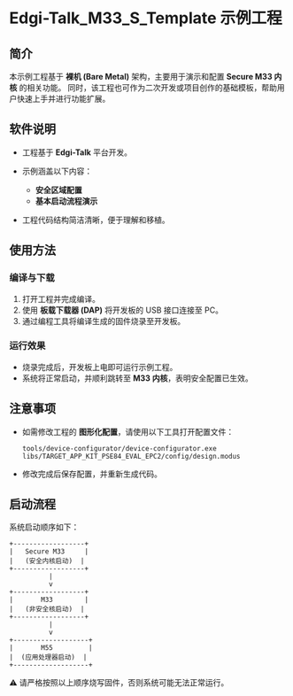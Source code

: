 # Edgi-Talk_M33_S_Template 示例工程

## 简介

本示例工程基于 **裸机 (Bare Metal)** 架构，主要用于演示和配置 **Secure M33 内核** 的相关功能。
同时，该工程也可作为二次开发或项目创作的基础模板，帮助用户快速上手并进行功能扩展。

## 软件说明

* 工程基于 **Edgi-Talk** 平台开发。
* 示例涵盖以下内容：

  * **安全区域配置**
  * **基本启动流程演示**
* 工程代码结构简洁清晰，便于理解和移植。

## 使用方法

### 编译与下载

1. 打开工程并完成编译。
2. 使用 **板载下载器 (DAP)** 将开发板的 USB 接口连接至 PC。
3. 通过编程工具将编译生成的固件烧录至开发板。

### 运行效果

* 烧录完成后，开发板上电即可运行示例工程。
* 系统将正常启动，并顺利跳转至 **M33 内核**，表明安全配置已生效。

## 注意事项

* 如需修改工程的 **图形化配置**，请使用以下工具打开配置文件：

  ```
  tools/device-configurator/device-configurator.exe
  libs/TARGET_APP_KIT_PSE84_EVAL_EPC2/config/design.modus
  ```
* 修改完成后保存配置，并重新生成代码。

## 启动流程

系统启动顺序如下：

```
+------------------+
|   Secure M33     |
|   (安全内核启动)  |
+------------------+
          |
          v
+------------------+
|       M33        |
|   (非安全核启动)  |
+------------------+
          |
          v
+-------------------+
|       M55         |
|  (应用处理器启动)  |
+-------------------+
```

⚠️ 请严格按照以上顺序烧写固件，否则系统可能无法正常运行。

